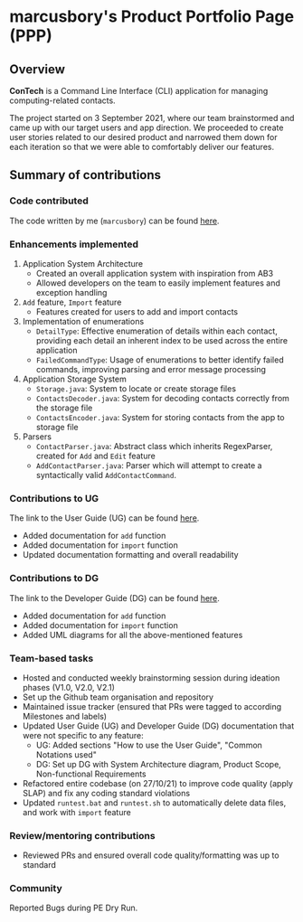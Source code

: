 # marcusbory's Product Portfolio Page (PPP)

## Overview
**ConTech** is a Command Line Interface (CLI) application for managing computing-related contacts.

The project started on 3 September 2021, where our team brainstormed and came up with our target users and app 
direction. We proceeded to create user stories related to our desired product and narrowed them down for each 
iteration so that we were able to comfortably deliver our features.

## Summary of contributions
### Code contributed
The code written by me (`marcusbory`) can be found [here](https://nus-cs2113-ay2122s1.github.io/tp-dashboard/?search=marcusbory&sort=groupTitle&sortWithin=title&timeframe=commit&mergegroup=&groupSelect=groupByRepos&breakdown=true&checkedFileTypes=docs~functional-code~test-code~other&since=2021-09-25&tabOpen=true&tabType=authorship&tabAuthor=marcusbory&tabRepo=AY2122S1-CS2113T-T09-1%2Ftp%5Bmaster%5D&authorshipIsMergeGroup=false&authorshipFileTypes=docs~functional-code~test-code~other&authorshipIsBinaryFileTypeChecked=false).
<br />

### Enhancements implemented
1. Application System Architecture
   - Created an overall application system with inspiration from AB3
   - Allowed developers on the team to easily implement features and exception handling
2. `Add` feature, `Import` feature
   - Features created for users to add and import contacts
3. Implementation of enumerations
   - `DetailType`: Effective enumeration of details within each contact, providing each detail an inherent index to 
   be used across the entire application
   - `FailedCommandType`: Usage of enumerations to better identify failed commands, improving parsing and error message processing
4. Application Storage System
   - `Storage.java`: System to locate or create storage files
   - `ContactsDecoder.java`: System for decoding contacts correctly from the storage file
   - `ContactsEncoder.java`: System for storing contacts from the app to storage file
5. Parsers
   - `ContactParser.java`: Abstract class which inherits RegexParser, created for `Add` and `Edit` feature
   - `AddContactParser.java`: Parser which will attempt to create a syntactically valid `AddContactCommand`.

### Contributions to UG
The link to the User Guide (UG) can be found [here](https://ay2122s1-cs2113t-t09-1.github.io/tp/UserGuide.html).
- Added documentation for `add` function
- Added documentation for `import` function
- Updated documentation formatting and overall readability

### Contributions to DG
The link to the Developer Guide (DG) can be found [here](https://ay2122s1-cs2113t-t09-1.github.io/tp/DeveloperGuide.html).
- Added documentation for `add` function
- Added documentation for `import` function
- Added UML diagrams for all the above-mentioned features

### Team-based tasks
- Hosted and conducted weekly brainstorming session during ideation phases (V1.0, V2.0, V2.1)
- Set up the Github team organisation and repository
- Maintained issue tracker (ensured that PRs were tagged to according Milestones and labels)
- Updated User Guide (UG) and Developer Guide (DG) documentation that were not specific to any feature:
  - UG: Added sections "How to use the User Guide", "Common Notations used"
  - DG: Set up DG with System Architecture diagram, Product Scope, Non-functional Requirements
- Refactored entire codebase (on 27/10/21) to improve code quality (apply SLAP) and fix any coding standard violations
- Updated `runtest.bat` and `runtest.sh` to automatically delete data files, and work with `import` feature

### Review/mentoring contributions
- Reviewed PRs and ensured overall code quality/formatting was up to standard

### Community
Reported Bugs during PE Dry Run.

